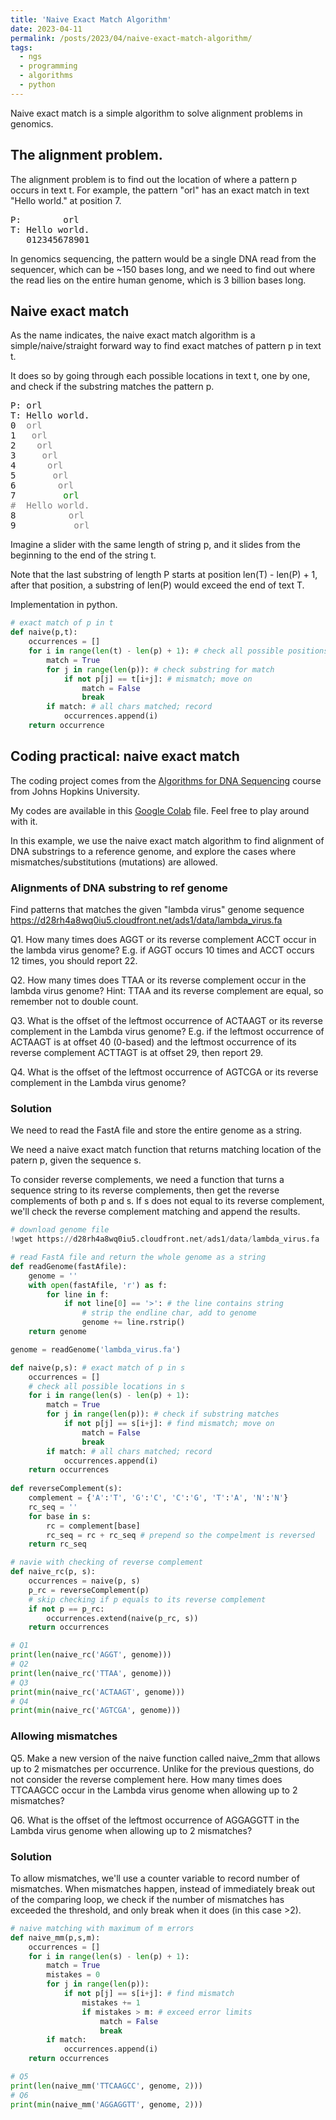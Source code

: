 ```yaml
---
title: 'Naive Exact Match Algorithm'
date: 2023-04-11
permalink: /posts/2023/04/naive-exact-match-algorithm/
tags:
  - ngs
  - programming
  - algorithms
  - python
---
```


Naive exact match is a simple algorithm to solve alignment problems in genomics.

## The alignment problem.
The alignment problem is to find out the location of where a pattern p occurs in text t.
For example, the pattern "orl" has an exact match in text "Hello world." at position 7.

<pre>
P:        orl
T: Hello world.
   012345678901
</pre>

In genomics sequencing, the pattern would be a single DNA read from the sequencer, which can be ~150 bases long, and we need to find out where the read lies on the entire human genome, which is 3 billion bases long.

## Naive exact match

As the name indicates, the naive exact match algorithm is a simple/naive/straight forward way to find exact matches of pattern p in text t.

It does so by going through each possible locations in text t, one by one, and check if the substring matches the pattern p.

<pre>
P: orl
T: Hello world.
0  <span style="color:gray">orl</span>
1   <span style="color:gray">orl</span>
2    <span style="color:gray">orl</span>
3     <span style="color:gray">orl</span>
4      <span style="color:gray">orl</span>
5       <span style="color:gray">orl</span>
6        <span style="color:gray">orl</span>
7         <span style="color:green">orl</span>
<span style="color:gray">#  Hello world.</span>
8          <span style="color:gray">orl</span>
9           <span style="color:gray">orl</span>
</pre>

Imagine a slider with the same length of string p, and it slides from the beginning to the end of the string t.

Note that the last substring of length P starts at position len(T) - len(P) + 1, after that position, a substring of len(P) would exceed the end of text T.

Implementation in python.

```python
# exact match of p in t
def naive(p,t): 
    occurrences = []
    for i in range(len(t) - len(p) + 1): # check all possible positions in T
        match = True
        for j in range(len(p)): # check substring for match
            if not p[j] == t[i+j]: # mismatch; move on
                match = False
                break
        if match: # all chars matched; record
            occurrences.append(i)
    return occurrence
```

## Coding practical: naive exact match

The coding project comes from the [Algorithms for DNA Sequencing](https://www.coursera.org/learn/dna-sequencing/exam/y9pTa/programming-homework-1) course from Johns Hopkins University.

My codes are available in this [Google Colab](https://colab.research.google.com/github/gr-grey/genomic-courses/blob/main/naive_exact_match.ipynb) file. Feel free to play around with it.

In this example, we use the naive exact match algorithm to find alignment of DNA substrings to a reference genome, and explore the cases where mismatches/substitutions (mutations) are allowed.

### Alignments of DNA substring to ref genome

Find patterns that matches the given "lambda virus" genome sequence
https://d28rh4a8wq0iu5.cloudfront.net/ads1/data/lambda_virus.fa

Q1. How many times does AGGT or its reverse complement ACCT occur in the lambda virus genome? E.g. if AGGT occurs 10 times and ACCT occurs 12 times, you should report 22.

Q2. How many times does TTAA or its reverse complement occur in the lambda virus genome? Hint: TTAA and its reverse complement are equal, so remember not to double count.

Q3. What is the offset of the leftmost occurrence of ACTAAGT or its reverse complement in the Lambda virus genome? E.g. if the leftmost occurrence of ACTAAGT is at offset 40 (0-based) and the leftmost occurrence of its reverse complement ACTTAGT is at offset 29, then report 29.

Q4. What is the offset of the leftmost occurrence of AGTCGA or its reverse complement in the Lambda virus genome?

### Solution

We need to read the FastA file and store the entire genome as a string.

We need a naive exact match function that returns matching location of the patern p, given the sequence s.

To consider reverse complements, we need a function that turns a sequence string to its reverse complements, then get the reverse complements of both p and s.
If s does not equal to its reverse complement, we'll check the reverse complement matching and append the results.

```python
# download genome file
!wget https://d28rh4a8wq0iu5.cloudfront.net/ads1/data/lambda_virus.fa

# read FastA file and return the whole genome as a string
def readGenome(fastAfile): 
    genome = ''
    with open(fastAfile, 'r') as f:
        for line in f:
            if not line[0] == '>': # the line contains string
                # strip the endline char, add to genome
                genome += line.rstrip() 
    return genome

genome = readGenome('lambda_virus.fa')

def naive(p,s): # exact match of p in s
    occurrences = []
    # check all possible locations in s
    for i in range(len(s) - len(p) + 1):
        match = True
        for j in range(len(p)): # check if substring matches
            if not p[j] == s[i+j]: # find mismatch; move on
                match = False
                break
        if match: # all chars matched; record
            occurrences.append(i)
    return occurrences
    
def reverseComplement(s):
    complement = {'A':'T', 'G':'C', 'C':'G', 'T':'A', 'N':'N'}
    rc_seq = ''
    for base in s:
        rc = complement[base]
        rc_seq = rc + rc_seq # prepend so the compelment is reversed
    return rc_seq

# navie with checking of reverse complement
def naive_rc(p, s): 
    occurrences = naive(p, s)
    p_rc = reverseComplement(p)
    # skip checking if p equals to its reverse complement
    if not p == p_rc:
        occurrences.extend(naive(p_rc, s))
    return occurrences 

# Q1
print(len(naive_rc('AGGT', genome)))
# Q2
print(len(naive_rc('TTAA', genome)))
# Q3
print(min(naive_rc('ACTAAGT', genome)))
# Q4
print(min(naive_rc('AGTCGA', genome)))
```

### Allowing mismatches

Q5. Make a new version of the naive function called naive_2mm that allows up to 2 mismatches per occurrence. Unlike for the previous questions, do not consider the reverse complement here. How many times does TTCAAGCC occur in the Lambda virus genome when allowing up to 2 mismatches?

Q6. What is the offset of the leftmost occurrence of AGGAGGTT in the Lambda virus genome when allowing up to 2 mismatches?

### Solution

To allow mismatches, we'll use a counter variable to record number of mismatches.
When mismatches happen, instead of immediately break out of the comparing loop, we check if the number of mismatches has exceeded the threshold, and only break when it does (in this case >2). 

```python
# naive matching with maximum of m errors
def naive_mm(p,s,m): 
    occurrences = []
    for i in range(len(s) - len(p) + 1):
        match = True
        mistakes = 0
        for j in range(len(p)):
            if not p[j] == s[i+j]: # find mismatch
                mistakes += 1
                if mistakes > m: # exceed error limits
                    match = False
                    break
        if match:
            occurrences.append(i)
    return occurrences

# Q5
print(len(naive_mm('TTCAAGCC', genome, 2)))
# Q6
print(min(naive_mm('AGGAGGTT', genome, 2)))
```

